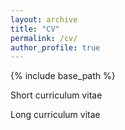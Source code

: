 ```yaml
---
layout: archive
title: "CV"
permalink: /cv/
author_profile: true
---
```


{% include base_path %}

Short curriculum vitae

Long curriculum vitae
